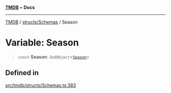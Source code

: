 [**TMDB**](../../../README.md) • **Docs**

***

[TMDB](../../../README.md) / [structs/Schemas](../README.md) / Season

# Variable: Season

> `const` **Season**: `ZodObject`\<[`Season`](../type-aliases/Season.md)\>

## Defined in

[src/tmdb/structs/Schemas.ts:383](https://github.com/Norviah/media-hub/blob/d809718af017974e095f312fcfa8bfdf58d3e3e5/src/tmdb/structs/Schemas.ts#L383)
